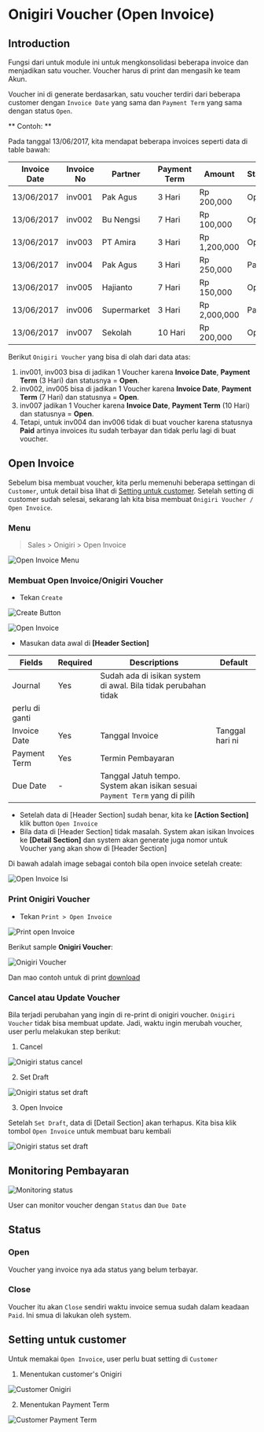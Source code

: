 # Onigiri Voucher (Open Invoice)


## Introduction

Fungsi dari untuk module ini untuk mengkonsolidasi beberapa invoice dan menjadikan satu voucher.
Voucher harus di print dan mengasih ke team Akun.

Voucher ini di generate berdasarkan, satu voucher terdiri dari beberapa customer dengan ` Invoice Date ` yang sama dan ` Payment Term ` yang sama dengan status ` Open `.


** Contoh: **

Pada tanggal 13/06/2017, kita mendapat beberapa invoices seperti data di table bawah:

|Invoice Date|Invoice No|Partner|Payment Term|Amount|Status|
|------------|----------|-------|------------|------|------|
|13/06/2017| inv001| Pak Agus | 3 Hari| Rp 200,000|Open|
|13/06/2017| inv002| Bu Nengsi | 7 Hari| Rp 100,000|Open|
|13/06/2017| inv003| PT Amira | 3 Hari| Rp 1,200,000|Open|
|13/06/2017| inv004| Pak Agus | 3 Hari| Rp 250,000|Paid|
|13/06/2017| inv005| Hajianto | 7 Hari| Rp 150,000|Open|
|13/06/2017| inv006| Supermarket | 3 Hari| Rp 2,000,000|Paid|
|13/06/2017| inv007| Sekolah | 10 Hari| Rp 200,000|Open|


Berikut ` Onigiri Voucher ` yang bisa di olah dari data atas:

1. inv001, inv003 bisa di jadikan 1 Voucher karena **Invoice Date**, **Payment Term** (3 Hari) dan statusnya = **Open**.
2. inv002, inv005 bisa di jadikan 1 Voucher karena **Invoice Date**, **Payment Term** (7 Hari) dan statusnya = **Open**.
3. inv007 jadikan 1 Voucher karena **Invoice Date**, **Payment Term** (10 Hari) dan statusnya = **Open**.
4. Tetapi, untuk inv004 dan inv006 tidak di buat voucher karena statusnya **Paid** artinya invoices itu sudah terbayar dan tidak perlu lagi di buat voucher.

## Open Invoice

Sebelum bisa membuat voucher, kita perlu memenuhi beberapa settingan di `Customer`, untuk detail bisa lihat di [Setting untuk customer](#setting-untuk-customer).
Setelah setting di customer sudah selesai, sekarang lah kita bisa membuat ` Onigiri Voucher / Open Invoice `.


### Menu


>  Sales > Onigiri > Open Invoice

![Open Invoice Menu](img/onigiri_open_invoice_menu.png)

### Membuat Open Invoice/Onigiri Voucher


* Tekan ` Create `

![Create Button](img/create_button.png)


![Open Invoice](img/open_invoice.png)

* Masukan data awal di __[Header Section]__ 

|Fields|Required|Descriptions|Default|
|------|--------|------------|-------|
|Journal|Yes|Sudah ada di isikan system di awal. Bila tidak perubahan tidak
perlu di ganti||
|Invoice Date|Yes|Tanggal Invoice|Tanggal hari ni|
|Payment Term|Yes|Termin Pembayaran||
|Due Date|-|Tanggal Jatuh tempo. System akan isikan sesuai `Payment Term` yang di pilih||


* Setelah data di [Header Section] sudah benar, kita ke __[Action Section]__ klik button `Open Invoice `
* Bila data di [Header Section] tidak masalah. System akan isikan Invoices ke __[Detail Section]__ dan system akan generate juga nomor untuk Voucher yang akan show di [Header Section]


Di bawah adalah image sebagai contoh bila open invoice setelah create:

![Open Invoice Isi](img/open_invoice_isi.png)


### Print Onigiri Voucher

* Tekan ` Print > Open Invoice `

![Print open Invoice](img/print_open_invoice.png)

Berikut sample __Onigiri Voucher__:

![Onigiri Voucher](img/contoh_open_invoice_list.png)

Dan mao contoh untuk di print [download](files/open_invoice_onigiri_voucher.pdf)

### Cancel atau Update Voucher

Bila terjadi perubahan yang ingin di re-print di onigiri voucher.
`Onigiri Voucher` tidak  bisa membuat update. Jadi, waktu ingin merubah voucher,
user perlu melakukan step berikut:

1. Cancel

![Onigiri status cancel](img/onigiri_status_cancel.png)

2. Set Draft

![Onigiri status set draft](img/onigiri_set_draft.png)


3. Open Invoice

Setelah `Set Draft`, data di [Detail Section] akan terhapus.
Kita bisa klik tombol `Open Invoice` untuk membuat baru kembali

![Onigiri status set draft](img/onigiri_set_draft_ok.png)


## Monitoring Pembayaran

![Monitoring status](img/monitoring_status.png)

User can monitor voucher dengan `Status` dan `Due Date`

## Status

### Open

Voucher yang invoice nya ada status yang belum terbayar. 

### Close

Voucher itu akan `Close` sendiri waktu invoice semua sudah dalam keadaan `Paid`.
Ini smua di lakukan oleh system.


## Setting untuk customer

Untuk memakai `Open Invoice`, user perlu buat setting di `Customer`

1. Menentukan customer's Onigiri

![Customer Onigiri](img/customer_onigiri.png)

2. Menentukan Payment Term

![Customer Payment Term](img/customer_payment_term.png)
